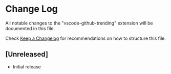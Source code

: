 # Change Log

All notable changes to the "vscode-github-trending" extension will be documented in this file.

Check [Keep a Changelog](http://keepachangelog.com/) for recommendations on how to structure this file.

## [Unreleased]

- Initial release